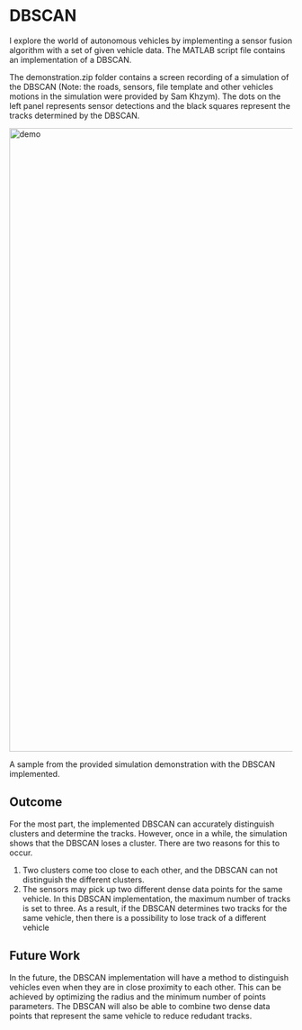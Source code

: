 # DBSCAN
I explore the world of autonomous vehicles by implementing a sensor fusion algorithm with a set of given vehicle data. The MATLAB script file contains an implementation of a DBSCAN.

The demonstration.zip folder contains a screen recording of a simulation of the DBSCAN (Note: the roads, sensors, file template and other vehicles motions in the simulation were provided by Sam Khzym). The dots on the left panel represents sensor detections and the black squares represent the tracks determined by the DBSCAN. 

<img width="1108" alt="demo" src="https://user-images.githubusercontent.com/71148152/194801600-e3fdb410-80ef-4e0e-8a2d-e07d3a50a05e.png">

A sample from the provided simulation demonstration with the DBSCAN implemented.

## Outcome
For the most part, the implemented DBSCAN can accurately distinguish clusters and determine the tracks. However, once in a while, the simulation shows that the DBSCAN loses a cluster. There are two reasons for this to occur. 
1. Two clusters come too close to each other, and the DBSCAN can not distinguish the different clusters.
2. The sensors may pick up two different dense data points for the same vehicle. In this DBSCAN implementation, the maximum number of tracks is set to three. As a result, if the DBSCAN determines two tracks for the same vehicle, then there is a possibility to lose track of a different vehicle

## Future Work
In the future, the DBSCAN implementation will have a method to distinguish vehicles even when they are in close proximity to each other. This can be achieved by optimizing the radius and the minimum number of points parameters. The DBSCAN will also be able to combine two dense data points that represent the same vehicle to reduce redudant tracks.

